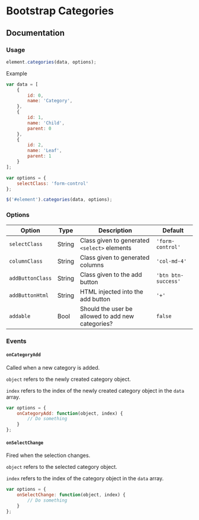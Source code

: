 # Bootstrap Categories

## Documentation

### Usage

```javascript
element.categories(data, options);
```

Example

```javascript
var data = [
	{
		id: 0,
		name: 'Category',
	},
	{
		id: 1,
		name: 'Child',
		parent: 0
	},
	{
		id: 2,
		name: 'Leaf',
		parent: 1
	}
];

var options = {
	selectClass: 'form-control'
};

$('#element').categories(data, options);
```

### Options

Option | Type | Description | Default
------ | ---- | ----------- | -------
`selectClass` | String | Class given to generated `<select>` elements | `'form-control'`
`columnClass` | String | Class given to generated columns | `'col-md-4'`
`addButtonClass` | String | Class given to the add button | `'btn btn-success'`
`addButtonHtml` | String | HTML injected into the add button | `'+'`
`addable` | Bool | Should the user be allowed to add new categories? | `false`

### Events

#### `onCategoryAdd`

Called when a new category is added.

`object` refers to the newly created category object.

`index` refers to the index of the newly created category object in the `data` array.

```javascript
var options = {
	onCategoryAdd: function(object, index) {
		// Do something
	}
};
```

#### `onSelectChange`

Fired when the selection changes.

`object` refers to the selected category object.

`index` refers to the index of the category object in the `data` array.

```javascript
var options = {
	onSelectChange: function(object, index) {
		// Do something
	}
};
```
